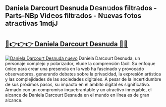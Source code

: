 ## Daniela Darcourt Desnuda D𝚎sn𝚞dos filtr𝚊dos - Parts-NBp Vid𝚎os filtr𝚊dos - N𝚞evas f𝚘tos atr𝚊ctivas 1mdjJ

# <h2><a href="http://mbafo71.tromn.icu/?c=Daniela+Darcourt+Desnuda">🔗👉👉👉 Daniela Darcourt Desnuda 🔗🔗</a></h2>

[![Daniela Darcourt Desnuda nuevo](https://i.imgur.com/pEAQMta.gif)](http://mbafo71.tromn.icu/?c=Daniela+Darcourt+Desnuda)
Daniela Darcourt Desnuda, un personaje complejo y polarizador, elude la comprensión fácil. Su enfoque único para crear una presencia en la web ha fascinado y provocado observadores, generando debates sobre la privacidad, la expresión artística y las complejidades de las sociedades digitales. A pesar de la incertidumbre de sus próximos pasos, su impacto en el ámbito digital es significativo. Armado con un compromiso inquebrantable y un atractivo innegable, el alcance de Daniela Darcourt Desnuda en el mundo en línea es de gran alcance.
